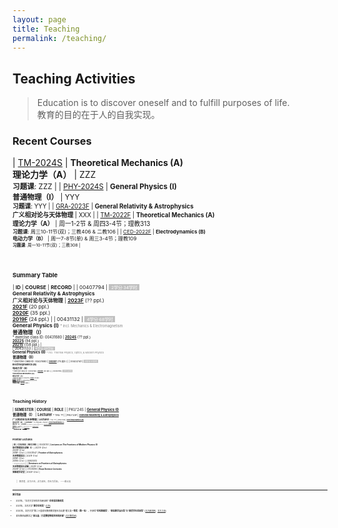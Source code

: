 ```yaml
---
layout: page
title: Teaching
permalink: /teaching/
---
```


<style>
table {
  font-family: arial, sans-serif;
  border-collapse: collapse;
  width: 100%;
}

td, th {
  border: 1px solid #dddddd;
  text-align: left;
  padding: 8px;
}

tr:nth-child(odd) {
  background-color: #dddddd;
}
</style>

<!---------------------------------------------------------------->

<script type="text/x-mathjax-config">

  MathJax.Hub.Config({
    tex2jax: {
      inlineMath: [ ['$','$'] ],
      processEscapes: true
    }
  });
</script>

<!---------------------------------------------------------------->

<script type="text/javascript"
  src="https://cdn.mathjax.org/mathjax/latest/MathJax.js?config=TeX-AMS-MML_HTMLorMML">
  </script>

<!---------------------------------------------------------------->

## <b>Teaching Activities</b>

> Education is to discover oneself and to fulfill purposes of life. <br>
> 教育的目的在于人的自我实现。

<p></p>

### **Recent Courses**

| [TM-2024S](tm24) | **Theoretical Mechanics (A)**<br>**理论力学（A）** | ZZZ<br><small>**习题课**: ZZZ |
| [PHY-2024S](phy24) | **General Physics (I)**<br>**普通物理（I）** | YYY<br><small>**习题课**: YYY |
| [GRA-2023F](gr23) | **General Relativity & Astrophysics**<br>**广义相对论与天体物理** | XXX |
| [TM-2022F](thmech22) | **Theoretical Mechanics (A)**<br>**理论力学（A）** |  周一1-2节 & 周四3-4节；理教313<br><small>**习题课**: 周三10-11节(双)；三教406 & 二教106 |
| [CED-2022F](ced22) | **Electrodynamics (B)**<br>**电动力学（B）** |  周一7-8节(单) & 周三3-4节；理教109<br><small>**习题课**: 周一10-11节(双)；三教308 |

<br>
<p></p>

### **Summary Table**

| **ID** | **COURSE** | **RECORD** |
| 00407794 | <span style="background-color:#C0C0C0"><small><font color="white">&nbsp; 2学分·34学时 &nbsp;</font></small></span><br>**General Relativity & Astrophysics**<br>**广义相对论与天体物理** | [**2023F**](gr23) (?? ppl.)<br>[**2021F**](gr21) (20 ppl.)<br>[**2020F**](gr20) (35 ppl.)<br>[**2019F**](gr19) (24 ppl.) | 
| 00431132 | <span style="background-color:#C0C0C0"><small><font color="white">&nbsp; 4学分·68学时 &nbsp;</font></small></span><br>**General Physics (I)** <font color="gray"><small><small> * incl. Mechanics & Electromagnetism</small></small></font><br>**普通物理（I）**<br><small><small> * exercise class ID: 00431680 | [**2024S**](phy24) (?? ppl.)<br>[**2022S**](phy22) (94 ppl.)<br>[**2021S**](phy21) (158 ppl.) |  
| 00431133 | <span style="background-color:#C0C0C0"><small><font color="white">&nbsp; 4学分·68学时 &nbsp;</font></small></span><br>**General Physics (II)** <font color="gray"><small><small> * incl. Thermal Physics, Optics, & Modern Physics</small></small></font><br>**普通物理（II）**<br><small><small> * exercise class ID: 00431680 | [**2020F**](phy20) (75 ppl.) | 
| 00432141 | <span style="background-color:#C0C0C0"><small><font color="white">&nbsp; 3学分·51学时 &nbsp;</font></small></span><br>**Electrodynamics (B)**<br>**电动力学（B）**<br><small><small> * exercise class ID: 00432160 | [**2022F**](ced22) (30 ppl.) | 
| 00432198 | <span style="background-color:#C0C0C0"><small><font color="white">&nbsp; 4学分·68学时 &nbsp;</font></small></span><br>**Theoretical Mechanics (A)**<br>**理论力学（A）**<br><small><small> * exercise class ID: 00432205 | [**2022F**](thmech22) (101 ppl.)<br>[**2021F**](thmech21) (105 ppl.)<br>[**2019F**](thmech19) (96 ppl.) | 
| 00432296 | <span style="background-color:#C0C0C0"><small><font color="white">&nbsp; 2学分·34学时 &nbsp;</font></small></span><br>**Astroparticle Physics**<br>**天体粒子物理** | [**2022S**](astroparticle22) (8 ppl.) | 

<!-----------------------------

| 00431651 | **Seminar for Equilibrium Statistical Physics**<br>**平衡态统计物理讨论班** | | 
| 00431650 | **Equilibrium Statistical Physics** | | |
| 00432130 | **Thermodynamics and Statistical Physics (A)** | | |

----------------------------------->

<br>
<p></p>

### **Teaching History**

| **SEMESTER** | **COURSE** | **ROLE** | 
| PKU'24S | [**General Physics (I)**](phy24)<br>**普通物理（I）** | **Lecturer** <small><small> * TAs: ?? |
| PKU'23F | [**General Relativity & Astrophysics**](gr23)<br>**广义相对论与天体物理** | **Lecturer** <small><small> * TA: ?? |
| PKU'22F | [**Electrodynamics (B)**](ced22)<br>**电动力学（B）** | **Lecturer** <small><small> * TA: Yong Gao |
| PKU'22F | [**Theoretical Mechanics (A)**](thmech22)<br>**理论力学（A）** | **Lecturer** <small><small> * TAs: Muxin Liu & Hanlin Song |
| PKU'22S | [**General Physics (I)**](phy22)<br>**普通物理（I）** | **Lecturer** <small><small> * TAs: Ping He & Zipu Fan |
| PKU'22S | [**Astroparticle Physics**](astroparticle22)<br>**天体粒子物理** | **co-Lecturer** <small><small><br><i>with</i> Profs. B.-Q. Ma, R.-X. Xu, B. Chen, Z. Li, J. Liu |
| PKU'21F | [**Theoretical Mechanics (A)**](thmech21)<br>**理论力学（A）** | **Lecturer** <small><small> * TAs: Hongbo Li & Hulin Li |
| PKU'21F | [**General Relativity & Astrophysics**](gr21)<br>**广义相对论与天体物理** | **Lecturer** <small><small> * TA: Zihang Wang |
| PKU'21S | [**General Physics (I)**](phy21)<br>**普通物理（I）** | **Lecturer** <small><small> * TAs: Yong Gao & Zhongfu Zhang |
| PKU'20F | [**General Physics (II)**](phy20)<br>**普通物理（II）** | **Lecturer** <small><small> * TAs: Chang Liu & Lei Geng |
| PKU'20F | [**General Relativity & Astrophysics**](gr20)<br>**广义相对论与天体物理** | **Lecturer** <small><small> * TA: Tai Zhou |
| PKU'19F | [**Theoretical Mechanics (A)**](thmech19)<br>**理论力学（A）** | **Lecturer** <small><small> * TAs: Chang Liu & Yong Gao |
| PKU'19F | [**General Relativity & Astrophysics**](gr19)<br>**广义相对论与天体物理** | **Lecturer** <small><small> * TA: Xionghui Cao |
| PKU'13F | [**Quantum Statistical Physics**](qsp2013)<br>**量子统计物理** | **TA** <small><small> * Lectured by Prof. Ryuichi Shindou |
| PKU'10F | **What is Science?**<br>**科学是什么** | **TA** <small><small> * Lectured by Profs. Yi Rao & Guosheng Wu |
| PKU'10S | **Probability Theory and Statistics**<br>**概率统计** | **TA** <small><small> * Lectured by Prof. Zhenxi Dong |
| PKU'09F | **Linear Algebra**<br>**线性代数** | **TA** <small><small> * Lectured by Prof. Maoying Tian <br> ** <b> Excellent Teaching Assistant</b> Award |

<!-- | PKU'23S | [**Astroparticle Physics**](app23)<br>**天体粒子物理** | **co-Lecturer** <small><small><br><i>with</i> Profs. B.-Q. Ma, R.-X. Xu, B. Chen, Z. Li, J. Liu | -->

<br>

<p></p>

### **Frontier Lectures**

| **ID** | **COURSE** | **RECORD** |
| 00430151 | **Lectures on The Frontiers of Modern Physics (Ⅰ)**<br>**现代物理前沿讲座（I）** | 2021F (2 hr)<br>2020F (2 hr)<br>2018F (2 hr) | 
| 00431547 | **Frontier of Astrophysics**<br>**天体物理前沿** | 2021F (1 hr)<br>2019F (2 hr)<br>2019S (2 hr) | 
| 00920012<br><font color="gray"><small><small> * Tsinghua University</small></small></font> | **Seminars on Frontiers of Astrophysics**<br>**天体物理前沿讲座** | 2021F (2 hr)<br>2020F (2 hr) |
| 01035390 | **Boya Science Lectures**<br>**博雅理学讲堂** | 2022F (2 hr) | 

<br>

> 教育者，非为已往，非为现在，而专为将来。 ——蔡元培

<br>

--- 

<p></p>


#### 教学奖励

- 2021年，“北京大学本科生科研训练” **优秀指导教师奖**
- 2021年，北京大学“**教学优秀奖**” [[公告](https://portal.pku.edu.cn/portal2017/#/schoolNoticeDetail/393840)]
- 2020年，北京大学“第二十届青年教师教学基本功比赛”理工类**一等奖（第一名）**，并获得“**优秀教案奖**”、“**最佳教学演示奖**”和“**最受学生欢迎奖**” [[北大新闻网](https://news.pku.edu.cn/xwzh/0f1e21b1407d4b8c8e96903a5adcddd4.htm)、[北大工会](https://gh.pku.edu.cn/jczz/jxsw/lxb/wlxygk/925665.htm)]

- 青年教师谈教学之“**邵立晶：打造攀登物理世界的阶梯**” [[北大教务部](https://mp.weixin.qq.com/s/c2FjHwyffPuv93Eu6cMNEw)]

<!-- --- 

<br>

<p></p>

#### 学生反馈

<div class="row">

<div class="column">
    <div class="card">
      <img src="img/score_ced22.png" alt="MiaoXueli" style="width:100%; height:280px">
      <div class="teamcontainer" style="padding:1px; ">
        <center>
        <p></p>
        <h4><b>电动力学（B）</b><small>（22年·秋）</small></h4>
        </center>
      </div>
    </div>
  </div>

<div class="column">
    <div class="card">
      <img src="img/score_tm22.png" alt="MiaoXueli" style="width:100%; height:280px">
      <div class="teamcontainer" style="padding:1px; ">
        <center>
        <p></p>
        <h4><b>理论力学（A）</b><small>（22年·秋）</small></h4>
        </center>
      </div>
    </div>
  </div>

<div class="column">
    <div class="card">
      <img src="img/score_gp22.png" alt="MiaoXueli" style="width:100%; height:280px">
      <div class="teamcontainer" style="padding:1px; ">
        <center>
        <p></p>
        <h4><b>普通物理（I）</b><small>（22年·春）</small></h4>
        </center>
      </div>
    </div>
  </div>

<div class="column">
    <div class="card">
      <img src="img/score_tm21.png" alt="MiaoXueli" style="width:100%; height:280px">
      <div class="teamcontainer" style="padding:1px; ">
        <center>
        <p></p>
        <h4><b>理论力学（A）</b><small>（21年·秋）</small></h4>
        </center>
      </div>
    </div>
  </div>

<div class="column">
    <div class="card">
      <img src="img/score_gr21.png" alt="MiaoXueli" style="width:100%; height:280px">
      <div class="teamcontainer" style="padding:1px; ">
        <center>
        <p></p>
        <h4><b>广义相对论与天体物理</b><small>（21年·秋）</small></h4>
        </center>
      </div>
    </div>
  </div>

<div class="column">
    <div class="card">
      <img src="img/score_gp21.png" alt="MiaoXueli" style="width:100%; height:280px">
      <div class="teamcontainer" style="padding:1px; ">
        <center>
        <p></p>
        <h4><b>普通物理（I）</b><small>（21年·春）</small></h4>
        </center>
      </div>
    </div>
  </div>

<div class="column">
    <div class="card">
      <img src="img/score_gp20.png" alt="MiaoXueli" style="width:100%; height:280px">
      <div class="teamcontainer" style="padding:1px; ">
        <center>
        <p></p>
        <h4><b>普通物理（II）</b><small>（20年·秋）</small></h4>
        </center>
      </div>
    </div>
  </div>

<div class="column">
    <div class="card">
      <img src="img/score_tm19.png" alt="MiaoXueli" style="width:100%; height:280px">
      <div class="teamcontainer" style="padding:1px; ">
        <center>
        <p></p>
        <h4><b>理论力学（A）</b><small>（19年·秋）</small></h4>
        </center>
      </div>
    </div>
  </div>

</div>

<br>
<p></p> -->